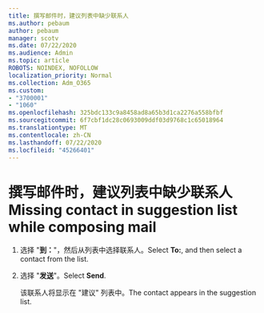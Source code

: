 ```yaml
---
title: 撰写邮件时，建议列表中缺少联系人
ms.author: pebaum
author: pebaum
manager: scotv
ms.date: 07/22/2020
ms.audience: Admin
ms.topic: article
ROBOTS: NOINDEX, NOFOLLOW
localization_priority: Normal
ms.collection: Adm_O365
ms.custom:
- "3700001"
- "1060"
ms.openlocfilehash: 325bdc133c9a8458ad8a65b3d1ca2276a558bfbf
ms.sourcegitcommit: 6f7cbf1dc28c0693009ddf03d9768c1c65018964
ms.translationtype: MT
ms.contentlocale: zh-CN
ms.lasthandoff: 07/22/2020
ms.locfileid: "45266401"
---
```

# <a name="missing-contact-in-suggestion-list-while-composing-mail"></a><span data-ttu-id="cfe58-102">撰写邮件时，建议列表中缺少联系人</span><span class="sxs-lookup"><span data-stu-id="cfe58-102">Missing contact in suggestion list while composing mail</span></span>

1. <span data-ttu-id="cfe58-103">选择 "**到：**"，然后从列表中选择联系人。</span><span class="sxs-lookup"><span data-stu-id="cfe58-103">Select **To:**, and then select a contact from the list.</span></span>
2. <span data-ttu-id="cfe58-104">选择 "**发送**"。</span><span class="sxs-lookup"><span data-stu-id="cfe58-104">Select **Send**.</span></span>

    <span data-ttu-id="cfe58-105">该联系人将显示在 "建议" 列表中。</span><span class="sxs-lookup"><span data-stu-id="cfe58-105">The contact appears in the suggestion list.</span></span>